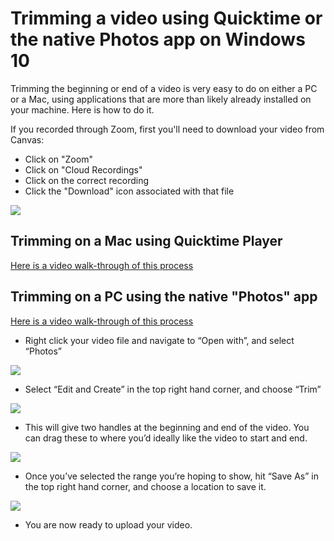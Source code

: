 # Trimming a video using Quicktime or the native Photos app on Windows 10

Trimming the beginning or end of a video is very easy to do on either a PC or a Mac, using applications that are more than likely already installed on your machine. Here is how to do it.

If you recorded through Zoom, first you'll need to download your video from Canvas:

  * Click on "Zoom"
  * Click on "Cloud Recordings"
  * Click on the correct recording
  * Click the "Download" icon associated with that file

  ![](https://files.slack.com/files-pri/T0HTW3H0V-F015V1N6GHG/download-from-canvas_360.gif?pub_secret=2fd2855e6d)

## Trimming on a Mac using Quicktime Player

[Here is a video walk-through of this process](https://youtu.be/C1Gb3Ptudqg)

## Trimming on a PC using the native "Photos" app

[Here is a video walk-through of this process](https://youtu.be/YSzQhaUwvUo)

  * Right click your video file and navigate to “Open with”, and select “Photos”

![](https://files.slack.com/files-pri/T0HTW3H0V-F015UVADJBU/pc-video-trimming-gifs_001_360.gif?pub_secret=effaeb833c)

  * Select “Edit and Create” in the top right hand corner, and choose “Trim”

![](https://files.slack.com/files-pri/T0HTW3H0V-F015V612GLT/pc-video-trimming-gifs_002_360.gif?pub_secret=cf322fe0e8)

  * This will give two handles at the beginning and end of the video. You can drag these to where you’d ideally like the video to start and end.

![](https://files.slack.com/files-pri/T0HTW3H0V-F015V618YPM/pc-video-trimming-gifs_003_360.gif?pub_secret=14dcc1026a)

  * Once you’ve selected the range you’re hoping to show, hit “Save As” in the top right hand corner, and choose a location to save it.

![](https://files.slack.com/files-pri/T0HTW3H0V-F015E7GEYTH/pc-video-trimming-gifs_004_360.gif?pub_secret=fb02ccd983)

  * You are now ready to upload your video.
